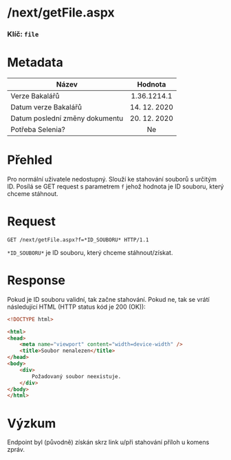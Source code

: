 # **/next/getFile.aspx**
### Klíč: `file`

# Metadata
| Název                             | Hodnota                    |
|-----------------------------------|:--------------------------:|
| Verze Bakalářů                    | 1.36.1214.1                |
| Datum verze Bakalářů              | 14. 12. 2020               |
| Datum poslední změny dokumentu    | 20. 12. 2020               |
| Potřeba Selenia?                  | Ne                         |

# Přehled
Pro normální uživatele nedostupný. Slouží ke stahování souborů s určitým ID. Posílá se GET request s parametrem `f` jehož hodnota je ID souboru, který chceme stáhnout.

# Request
```http
GET /next/getFile.aspx?f=*ID_SOUBORU* HTTP/1.1
```
`*ID_SOUBORU*` je ID souboru, který chceme stáhnout/získat.

# Response
Pokud je ID souboru validní, tak začne stahování. Pokud ne, tak se vrátí následující HTML (HTTP status kód je 200 (OK)):
```html
<!DOCTYPE html>

<html>
<head>
    <meta name="viewport" content="width=device-width" />
    <title>Soubor nenalezen</title>
</head>
<body>
    <div> 
        Požadovaný soubor neexistuje.
    </div>
</body>
</html>
```

# Výzkum
Endpoint byl (původně) získán skrz link u/při stahování příloh u komens zpráv.